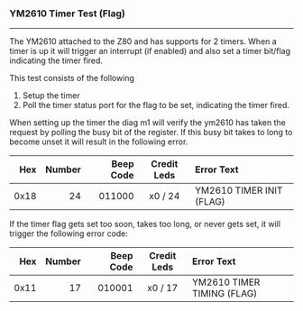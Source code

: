 ### YM2610 Timer Test (Flag)
----

The YM2610 attached to the Z80 and has supports for 2 timers.  When a timer is
up it will trigger an interrupt (if enabled) and also set a timer bit/flag
indicating the timer fired.

This test consists of the following

1. Setup the timer
2. Poll the timer status port for the flag to be set, indicating the timer
fired.

When setting up the timer the diag m1 will verify the ym2610 has taken the
request by polling the busy bit of the register.  If this busy bit takes to
long to become unset it will result in the following error.

|  Hex  | Number | Beep Code |  Credit Leds  | Error Text |
| ----: | -----: | --------: | :-----------: | :--------- |
|  0x18 |     24 |    011000 |       x0 / 24 | YM2610 TIMER INIT (FLAG) |

If the timer flag gets set too soon, takes too long, or never gets set, it will
trigger the following error code:

|  Hex  | Number | Beep Code |  Credit Leds  | Error Text |
| ----: | -----: | --------: | :-----------: | :--------- |
|  0x11 |     17 |    010001 |       x0 / 17 | YM2610 TIMER TIMING (FLAG) |
